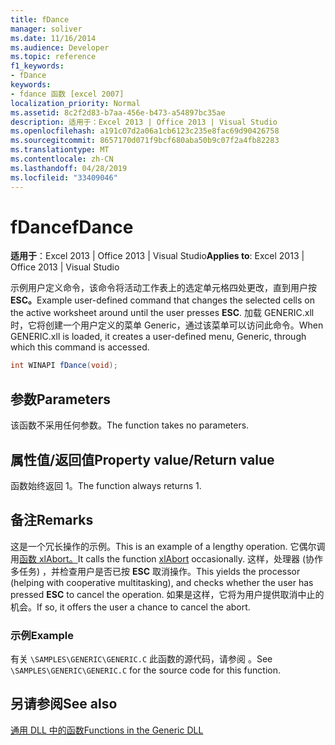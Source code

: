 ```yaml
---
title: fDance
manager: soliver
ms.date: 11/16/2014
ms.audience: Developer
ms.topic: reference
f1_keywords:
- fDance
keywords:
- fdance 函数 [excel 2007]
localization_priority: Normal
ms.assetid: 8c2f2d83-b7aa-456e-b473-a54897bc35ae
description: 适用于：Excel 2013 | Office 2013 | Visual Studio
ms.openlocfilehash: a191c07d2a06a1cb6123c235e8fac69d90426758
ms.sourcegitcommit: 8657170d071f9bcf680aba50b9c07f2a4fb82283
ms.translationtype: MT
ms.contentlocale: zh-CN
ms.lasthandoff: 04/28/2019
ms.locfileid: "33409046"
---
```

# <a name="fdance"></a><span data-ttu-id="25739-104">fDance</span><span class="sxs-lookup"><span data-stu-id="25739-104">fDance</span></span>

 <span data-ttu-id="25739-105">**适用于**：Excel 2013 | Office 2013 | Visual Studio</span><span class="sxs-lookup"><span data-stu-id="25739-105">**Applies to**: Excel 2013 | Office 2013 | Visual Studio</span></span> 
  
<span data-ttu-id="25739-106">示例用户定义命令，该命令将活动工作表上的选定单元格四处更改，直到用户按 **ESC。**</span><span class="sxs-lookup"><span data-stu-id="25739-106">Example user-defined command that changes the selected cells on the active worksheet around until the user presses **ESC**.</span></span> <span data-ttu-id="25739-107">加载 GENERIC.xll 时，它将创建一个用户定义的菜单 Generic，通过该菜单可以访问此命令。</span><span class="sxs-lookup"><span data-stu-id="25739-107">When GENERIC.xll is loaded, it creates a user-defined menu, Generic, through which this command is accessed.</span></span>
  
```cs
int WINAPI fDance(void);
```

## <a name="parameters"></a><span data-ttu-id="25739-108">参数</span><span class="sxs-lookup"><span data-stu-id="25739-108">Parameters</span></span>

<span data-ttu-id="25739-109">该函数不采用任何参数。</span><span class="sxs-lookup"><span data-stu-id="25739-109">The function takes no parameters.</span></span>
  
## <a name="property-valuereturn-value"></a><span data-ttu-id="25739-110">属性值/返回值</span><span class="sxs-lookup"><span data-stu-id="25739-110">Property value/Return value</span></span>

<span data-ttu-id="25739-111">函数始终返回 1。</span><span class="sxs-lookup"><span data-stu-id="25739-111">The function always returns 1.</span></span>
  
## <a name="remarks"></a><span data-ttu-id="25739-112">备注</span><span class="sxs-lookup"><span data-stu-id="25739-112">Remarks</span></span>

<span data-ttu-id="25739-113">这是一个冗长操作的示例。</span><span class="sxs-lookup"><span data-stu-id="25739-113">This is an example of a lengthy operation.</span></span> <span data-ttu-id="25739-114">它偶尔调用[函数 xlAbort。](xlabort.md)</span><span class="sxs-lookup"><span data-stu-id="25739-114">It calls the function [xlAbort](xlabort.md) occasionally.</span></span> <span data-ttu-id="25739-115">这样，处理器 (协作多任务) ，并检查用户是否已按 **ESC** 取消操作。</span><span class="sxs-lookup"><span data-stu-id="25739-115">This yields the processor (helping with cooperative multitasking), and checks whether the user has pressed **ESC** to cancel the operation.</span></span> <span data-ttu-id="25739-116">如果是这样，它将为用户提供取消中止的机会。</span><span class="sxs-lookup"><span data-stu-id="25739-116">If so, it offers the user a chance to cancel the abort.</span></span> 
  
### <a name="example"></a><span data-ttu-id="25739-117">示例</span><span class="sxs-lookup"><span data-stu-id="25739-117">Example</span></span>

<span data-ttu-id="25739-118">有关  `\SAMPLES\GENERIC\GENERIC.C` 此函数的源代码，请参阅 。</span><span class="sxs-lookup"><span data-stu-id="25739-118">See  `\SAMPLES\GENERIC\GENERIC.C` for the source code for this function.</span></span> 
  
## <a name="see-also"></a><span data-ttu-id="25739-119">另请参阅</span><span class="sxs-lookup"><span data-stu-id="25739-119">See also</span></span>



[<span data-ttu-id="25739-120">通用 DLL 中的函数</span><span class="sxs-lookup"><span data-stu-id="25739-120">Functions in the Generic DLL</span></span>](functions-in-the-generic-dll.md)

